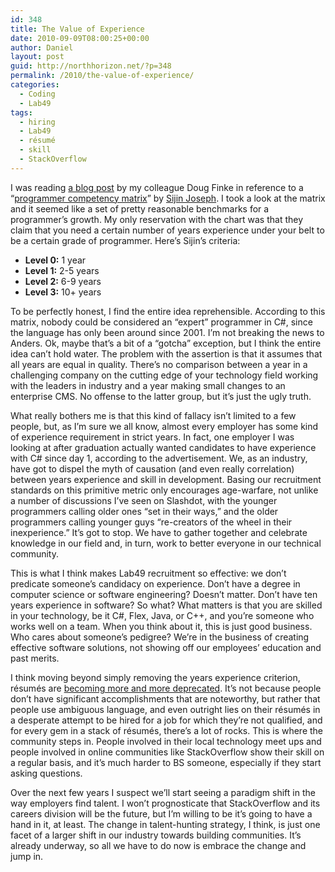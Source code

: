 ```yaml
---
id: 348
title: The Value of Experience
date: 2010-09-09T08:00:25+00:00
author: Daniel
layout: post
guid: http://northhorizon.net/?p=348
permalink: /2010/the-value-of-experience/
categories:
  - Coding
  - Lab49
tags:
  - hiring
  - Lab49
  - résumé
  - skill
  - StackOverflow
---
```

I was reading [a blog post](http://www.dougfinke.com/blog/index.php/2010/09/06/programmer-competency-matrix/) by my colleague Doug Finke in reference to a &#8220;[programmer competency matrix](http://www.indiangeek.net/wp-content/uploads/Programmer%20competency%20matrix.htm)&#8221; by [Sijin Joseph](http://www.indiangeek.net/). I took a look at the matrix and it seemed like a set of pretty reasonable benchmarks for a programmer&#8217;s growth. My only reservation with the chart was that they claim that you need a certain number of years experience under your belt to be a certain grade of programmer. Here&#8217;s Sijin&#8217;s criteria:

  * **Level 0:** 1 year
  * **Level 1:** 2-5 years
  * **Level 2:** 6-9 years
  * **Level 3:** 10+ years

To be perfectly honest, I find the entire idea reprehensible. According to this matrix, nobody could be considered an &#8220;expert&#8221; programmer in C#, since the language has only been around since 2001. I&#8217;m not breaking the news to Anders. Ok, maybe that&#8217;s a bit of a &#8220;gotcha&#8221; exception, but I think the entire idea can&#8217;t hold water. The problem with the assertion is that it assumes that all years are equal in quality. There&#8217;s no comparison between a year in a challenging company on the cutting edge of your technology field working with the leaders in industry and a year making small changes to an enterprise CMS. No offense to the latter group, but it&#8217;s just the ugly truth.<!--more-->

What really bothers me is that this kind of fallacy isn&#8217;t limited to a few people, but, as I&#8217;m sure we all know, almost every employer has some kind of experience requirement in strict years. In fact, one employer I was looking at after graduation actually wanted candidates to have experience with C# since day 1, according to the advertisement. We, as an industry, have got to dispel the myth of causation (and even really correlation) between years experience and skill in development. Basing our recruitment standards on this primitive metric only encourages age-warfare, not unlike a number of discussions I&#8217;ve seen on Slashdot, with the younger programmers calling older ones &#8220;set in their ways,&#8221; and the older programmers calling younger guys &#8220;re-creators of the wheel in their inexperience.&#8221; It&#8217;s got to stop. We have to gather together and celebrate knowledge in our field and, in turn, work to better everyone in our technical community.

This is what I think makes Lab49 recruitment so effective: we don&#8217;t predicate someone&#8217;s candidacy on experience. Don&#8217;t have a degree in computer science or software engineering? Doesn&#8217;t matter. Don&#8217;t have ten years experience in software? So what? What matters is that you are skilled in your technology, be it C#, Flex, Java, or C++, and you&#8217;re someone who works well on a team. When you think about it, this is just good business. Who cares about someone&#8217;s pedigree? We&#8217;re in the business of creating effective software solutions, not showing off our employees&#8217; education and past merits.

I think moving beyond simply removing the years experience criterion, résumés are [becoming more and more deprecated](http://www.slate.com/id/2265202/). It&#8217;s not because people don&#8217;t have significant accomplishments that are noteworthy, but rather that people use ambiguous language, and even outright lies on their résumés in a desperate attempt to be hired for a job for which they&#8217;re not qualified, and for every gem in a stack of résumés, there&#8217;s a lot of rocks. This is where the community steps in. People involved in their local technology meet ups and people involved in online communities like StackOverflow show their skill on a regular basis, and it&#8217;s much harder to BS someone, especially if they start asking questions.

Over the next few years I suspect we&#8217;ll start seeing a paradigm shift in the way employers find talent. I won&#8217;t prognosticate that StackOverflow and its careers division will be the future, but I&#8217;m willing to be it&#8217;s going to have a hand in it, at least. The change in talent-hunting strategy, I think, is just one facet of a larger shift in our industry towards building communities. It&#8217;s already underway, so all we have to do now is embrace the change and jump in.